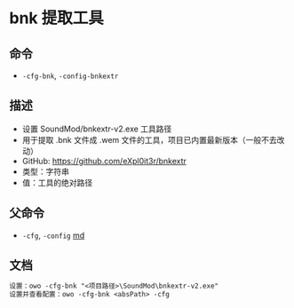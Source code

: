 # bnk 提取工具

## 命令
- `-cfg-bnk`, `-config-bnkextr`

## 描述
- 设置 SoundMod/bnkextr-v2.exe 工具路径
- 用于提取 .bnk 文件成 .wem 文件的工具，项目已内置最新版本（一般不去改动）
- GitHub: https://github.com/eXpl0it3r/bnkextr
- 类型：字符串
- 值：工具的绝对路径

## 父命令
- `-cfg`, `-config` [md](config.md)

## 文档
```txt
设置：owo -cfg-bnk "<项目路径>\SoundMod\bnkextr-v2.exe"
设置并查看配置：owo -cfg-bnk <absPath> -cfg
```
